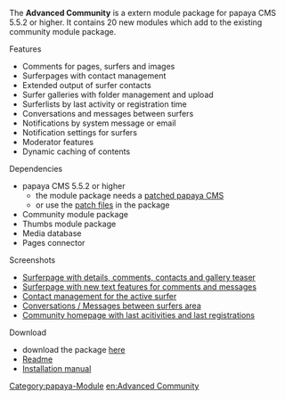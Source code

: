 
The **Advanced Community** is a extern module package for papaya CMS 5.5.2 or higher. It contains 20 new modules which add to the existing community module package.

Features

-   Comments for pages, surfers and images
-   Surferpages with contact management
-   Extended output of surfer contacts
-   Surfer galleries with folder management and upload
-   Surferlists by last activity or registration time
-   Conversations and messages between surfers
-   Notifications by system message or email
-   Notification settings for surfers
-   Moderator features
-   Dynamic caching of contents

Dependencies

-   papaya CMS 5.5.2 or higher
    -   the module package needs a [patched papaya CMS](https://github.com/MKelm/papaya-cms)
    -   or use the [patch files](https://github.com/MKelm/pcms-advanced-community/tree/master/patches) in the package
-   Community module package
-   Thumbs module package
-   Media database
-   Pages connector

Screenshots

-   [Surferpage with details, comments, contacts and gallery teaser](http://idx.shrt.ws/acommunitysurferpage.media.f559e8bee14378de74655bdc3e927a32v5.png)
-   [Surferpage with new text features for comments and messages](http://idx.shrt.ws/acommunitysurferpage.media.f559e8bee14378de74655bdc3e927a32v6.png)
-   [Contact management for the active surfer](http://idx.shrt.ws/acommunitysurfercontacts.media.29a0c566e5a7dabc225ddade3f78608bv2.png)
-   [Conversations / Messages between surfers area](http://idx.shrt.ws/acommunitymessagespage.media.bf94fd1b8702ce85c373ea4e878f2d74v1.png)
-   [Community homepage with last acitivities and last registrations](http://idx.shrt.ws/acommunityhomepage.media.c5a8df2762f7674c7f2ab382687a35d4v2.png)

Download

-   download the package [here](https://github.com/MKelm/pcms-advanced-community)
-   [Readme](https://github.com/MKelm/pcms-advanced-community/blob/master/readme.txt)
-   [Installation manual](https://github.com/MKelm/pcms-advanced-community/blob/master/installation-en.txt)

[Category:papaya-Module](export_en/Category:Papaya-Module.md) [en:Advanced Community](/en:Advanced_Community.md)
